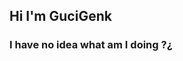 
<div>
  <div">
    <h2> Hi I'm GuciGenk </h2>
    <!-- <img src="https://komarev.com/ghpvc/?username=y961996&color=blue&style=plastic" alt="yunus" /> -->
  </div>
  <!--
  <div>
    <img src="https://github-readme-stats.vercel.app/api?username=y961996&theme=highcotrast" />
    <img src="https://github-readme-stats.vercel.app/api/top-langs/?username=y961996&layout=compact" />
  </div>
  -->
  <div>
    <h3>I have no idea what am I doing ?¿</h3>
  </div>
</div>
